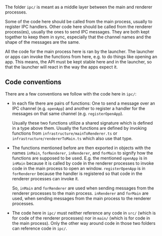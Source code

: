 The folder `ipc/` is meant as a middle layer between the main and renderer
processes.

Some of the code here should be called from the main process, usually to
register IPC handlers. Other code here should be called from the renderer
process(es), usually the ones to send IPC messages. They are both kept together
to keep them in sync, especially that the channel names and the shape of the
messages are the same.

All the code for the main process here is ran by the launcher. The launcher or
apps can invoke the functions from here, e.g. to do things like opening an app.
This means, the API must be kept stable here and in the launcher, so that the
launcher will react in the way the apps expect it.

## Code conventions

There are a few conventions we follow with the code here in `ipc/`:

-   In each file there are pairs of functions: One to send a message over an IPC
    channel (e.g. `openApp`) and another to register a handler for the messages
    on that same channel (e.g. `registerOpenApp`).

    Usually these two functions utilize a shared signature which is defined in a
    type above them. Usually the functions are defined by invoking functions
    from `infrastructure/mainToRenderer.ts` or
    `infrastructure/rendererToMain.ts` which also use that type.

-   The functions mentioned before are then exported in objects with the names
    `inMain`, `forRenderer`, `inRenderer`, and `forMain` to signify how the
    functions are supposed to be used. E.g. the mentioned `openApp` is in
    `inMain` because it is called by code in the renderer processes to invoke
    code in the main process to open an window. `registerOpenApp` is in
    `forRenderer` because the handler is registered so that code in the renderer
    processes can invoke it.

    So, `inMain` and `forRenderer` are used when sending messages from the
    renderer processes to the main process. `inRenderer` and `forMain` are used,
    when sending messages from the main process to the renderer processes.

-   The code here in `ipc/` must neither reference any code in `src/` (which is
    for code of the renderer processes) nor in `main/` (which is for code in the
    main process). Only the other way around code in those two folders can
    reference code in `ipc/`.
